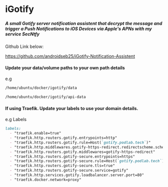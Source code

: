 # iGotify

##### A small Gotify server notification assistent that decrypt the message and trigger a Push Notifications to iOS Devices via Apple's APNs with my service SecNtfy

Github Link below:

https://github.com/androidseb25/iGotify-Notification-Assistent

#### Update your data/volume paths to your own path details

e.g

```markdown
/home/ubuntu/docker/igotify/data
```
```markdown
/home/ubuntu/docker/igotify/api-data
```

#### If using Traefik. Update your labels to use your domain details.

e.g Labels

```markdown
labels:
  - "traefik.enable=true"
  - "traefik.http.routers.gotify.entrypoints=http"
  - "traefik.http.routers.gotify.rule=Host(`gotify.podlab.tech`)"
  - "traefik.http.middlewares.gotify-https-redirect.redirectscheme.scheme=https"
  - "traefik.http.routers.gotify.middlewares=gotify-https-redirect"
  - "traefik.http.routers.gotify-secure.entrypoints=https"
  - "traefik.http.routers.gotify-secure.rule=Host(`gotify.podlab.tech`)"
  - "traefik.http.routers.gotify-secure.tls=true"
  - "traefik.http.routers.gotify-secure.service=gotify"
  - "traefik.http.services.gotify.loadbalancer.server.port=80"
  - "traefik.docker.network=proxy"
```